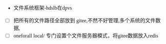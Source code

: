 <font face="Simsun" size=3>

- 文件系统框架-hdslb在dpvs
- [ ] 把所有的文件路径全部放到 gitee,不然不好管理,多个系统的文件数据,
- [ ] oneforall local/ 专门设置个文件服务器模式，将gitee数据放入redis

</font>